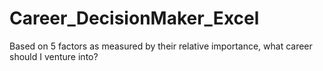 # Career_DecisionMaker_Excel
Based on 5 factors as measured by their relative importance, what career should I venture into? 
